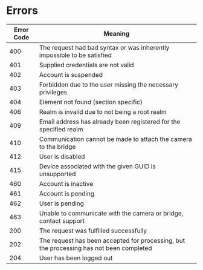 # Errors

Error Code | Meaning
---------- | -------
400 | The request had bad syntax or was inherently impossible to be satisfied
401 | Supplied credentials are not valid
402 | Account is suspended
403 | Forbidden due to the user missing the necessary privileges
404 | Element not found (section specific)
406 | Realm is invalid due to not being a root realm
409 | Email address has already been registered for the specified realm
410 | Communication cannot be made to attach the camera to the bridge
412 | User is disabled
415 | Device associated with the given GUID is unsupported
460 | Account is inactive
461 | Account is pending
462 | User is pending
463 | Unable to communicate with the camera or bridge, contact support
200 | The request was fulfilled successfully
202 | The request has been accepted for processing, but the processing has not been completed
204 | User has been logged out
